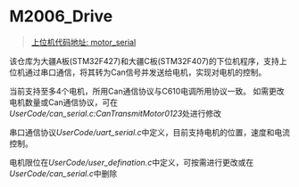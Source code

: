 # M2006_Drive
> [上位机代码地址: motor_serial](https://github.com/mzy8329/motor_serial "motor_serial")

该仓库为大疆A板(STM32F427)和大疆C板(STM32F407)的下位机程序，支持上位机通过串口通信，将其转为Can信号并发送给电机，实现对电机的控制。

当前支持至多4个电机，所用Can通信协议与C610电调所用协议一致。
如需更改电机数量或Can通信协议，可在*UserCode/can_serial.c:CanTransmitMotor0123*处进行修改

串口通信协议*UserCode/uart_serial.c*中定义，目前支持电机的位置，速度和电流控制。

电机限位在*UserCode/user_defination.c*中定义，可按需进行更改或在*UserCode/can_serial.c*中删除